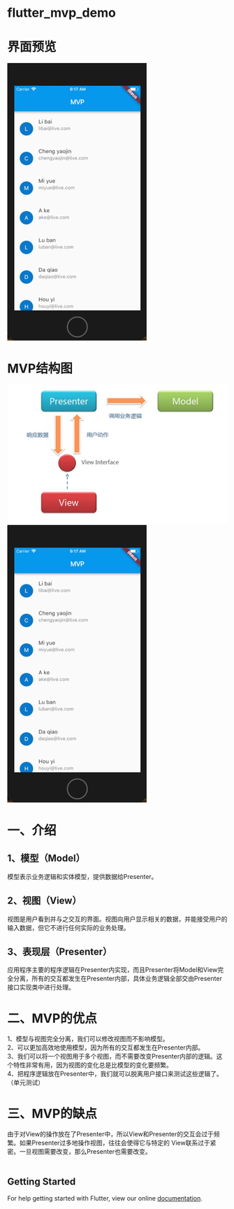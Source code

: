 # flutter_mvp_demo

# 界面预览
![img](https://github.com/leeaken/flutter_advanced_demo/blob/master/flutter_mvp_demo/screenshotcuts/3.jpg)

# MVP结构图
![img](https://github.com/leeaken/flutter_advanced_demo/blob/master/flutter_mvp_demo/screenshotcuts/2.jpg)
![img](https://github.com/leeaken/flutter_advanced_demo/blob/master/flutter_mvp_demo/screenshotcuts/3.jpg)

# 一、介绍<br>
## 1、模型（Model）<br>
模型表示业务逻辑和实体模型，提供数据给Presenter。<br>
## 2、视图（View）<br>
视图是用户看到并与之交互的界面。视图向用户显示相关的数据，并能接受用户的输入数据，但它不进行任何实际的业务处理。<br>
## 3、表现层（Presenter）<br>
应用程序主要的程序逻辑在Presenter内实现，而且Presenter将Model和View完全分离，所有的交互都发生在Presenter内部，具体业务逻辑全部交由Presenter接口实现类中进行处理。<br>
# 二、MVP的优点<br>
1、模型与视图完全分离，我们可以修改视图而不影响模型。<br>
2、可以更加高效地使用模型，因为所有的交互都发生在Presenter内部。<br>
3、我们可以将一个视图用于多个视图，而不需要改变Presenter内部的逻辑。这个特性非常有用，因为视图的变化总是比模型的变化要频繁。<br>
4、把程序逻辑放在Presenter中，我们就可以脱离用户接口来测试这些逻辑了。（单元测试）<br>
# 三、MVP的缺点<br>
由于对View的操作放在了Presenter中，所以View和Presenter的交互会过于频繁。如果Presenter过多地操作视图，往往会使得它与特定的 View联系过于紧密。一旦视图需要改变，那么Presenter也需要改变。<br>
<br>

## Getting Started

For help getting started with Flutter, view our online
[documentation](https://flutter.io/).
